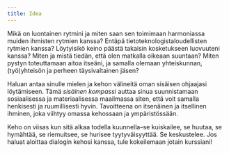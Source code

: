 ```yaml
---
title: Idea
---
```


Mikä on luontainen rytmini ja miten saan sen toimimaan harmoniassa
muiden ihmisten rytmien kanssa? Entäpä tietoteknologistaloudellisten rytmien kanssa? 
Löytyisikö keino päästä takaisin kosketukseen luovuuteni kanssa? Miten ja
mistä tiedän, että olen matkalla oikeaan suuntaan? Miten pystyn
toteuttamaan aitoa itseäni, ja samalla olemaan yhteiskunnan,
(työ)yhteisön ja perheen täysivaltainen jäsen? 

Haluan antaa sinulle mielen ja kehon välineitä oman sisäisen ohjaajasi
löytämiseen. Tämä *sisäinen kompassi* auttaa sinua suunnistamaan
sosiaalisessa ja materiaalisessa maailmassa siten, että voit samalla
henkisesti ja ruumillisesti hyvin. Tavoitteena on itsenäinen ja
itsellinen ihminen, joka viihtyy omassa kehossaan ja ympäristössään. 


Keho on viisas kun sitä alkaa todella kuunnella–se kuiskailee, se huutaa, se hymähtää, se riemuitsee, se hurisee tyytyväisyyttää. Se keskustelee. Jos haluat aloittaa dialogin kehosi kanssa, tule kokeilemaan jotain kurssiani!

